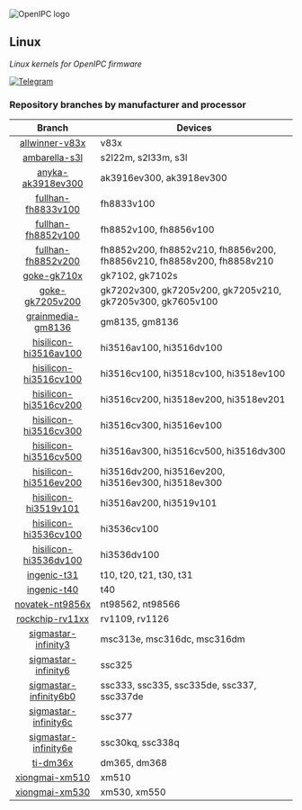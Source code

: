 ![OpenIPC logo][logo]

## Linux
_Linux kernels for OpenIPC firmware_

[![Telegram][chat]][telegram_en]

### Repository branches by manufacturer and processor
Branch | Devices
| :-: | - |
[allwinner-v83x](https://github.com/OpenIPC/linux/tree/allwinner-v83x) | v83x
[ambarella-s3l](https://github.com/OpenIPC/linux/tree/ambarella-s3l) | s2l22m, s2l33m, s3l
[anyka-ak3918ev300](https://github.com/OpenIPC/linux/tree/anyka-ak3918ev300) | ak3916ev300, ak3918ev300
[fullhan-fh8833v100](https://github.com/OpenIPC/linux/tree/fullhan-fh8833v100) | fh8833v100
[fullhan-fh8852v100](https://github.com/OpenIPC/linux/tree/fullhan-fh8852v100) | fh8852v100, fh8856v100
[fullhan-fh8852v200](https://github.com/OpenIPC/linux/tree/fullhan-fh8852v200) | fh8852v200, fh8852v210, fh8856v200, fh8856v210, fh8858v200, fh8858v210
[goke-gk710x](https://github.com/OpenIPC/linux/tree/goke-gk710x) | gk7102, gk7102s
[goke-gk7205v200](https://github.com/OpenIPC/linux/tree/goke-gk7205v200) | gk7202v300, gk7205v200, gk7205v210, gk7205v300, gk7605v100
[grainmedia-gm8136](https://github.com/OpenIPC/linux/tree/grainmedia-gm8136) | gm8135, gm8136
[hisilicon-hi3516av100](https://github.com/OpenIPC/linux/tree/hisilicon-hi3516av100) | hi3516av100, hi3516dv100
[hisilicon-hi3516cv100](https://github.com/OpenIPC/linux/tree/hisilicon-hi3516cv100) | hi3516cv100, hi3518cv100, hi3518ev100
[hisilicon-hi3516cv200](https://github.com/OpenIPC/linux/tree/hisilicon-hi3516cv200) | hi3516cv200, hi3518ev200, hi3518ev201
[hisilicon-hi3516cv300](https://github.com/OpenIPC/linux/tree/hisilicon-hi3516cv300) | hi3516cv300, hi3516ev100
[hisilicon-hi3516cv500](https://github.com/OpenIPC/linux/tree/hisilicon-hi3516cv500) | hi3516av300, hi3516cv500, hi3516dv300
[hisilicon-hi3516ev200](https://github.com/OpenIPC/linux/tree/hisilicon-hi3516ev200) | hi3516dv200, hi3516ev200, hi3516ev300, hi3518ev300
[hisilicon-hi3519v101](https://github.com/OpenIPC/linux/tree/hisilicon-hi3519v101) | hi3516av200, hi3519v101
[hisilicon-hi3536cv100](https://github.com/OpenIPC/linux/tree/hisilicon-hi3536cv100) | hi3536cv100
[hisilicon-hi3536dv100](https://github.com/OpenIPC/linux/tree/hisilicon-hi3536dv100) | hi3536dv100
[ingenic-t31](https://github.com/OpenIPC/linux/tree/ingenic-t31) | t10, t20, t21, t30, t31
[ingenic-t40](https://github.com/OpenIPC/linux/tree/ingenic-t40) | t40
[novatek-nt9856x](https://github.com/OpenIPC/linux/tree/novatek-nt9856x) | nt98562, nt98566
[rockchip-rv11xx](https://github.com/OpenIPC/linux/tree/rockchip-rv11xx) | rv1109, rv1126
[sigmastar-infinity3](https://github.com/OpenIPC/linux/tree/sigmastar-infinity3) | msc313e, msc316dc, msc316dm
[sigmastar-infinity6](https://github.com/OpenIPC/linux/tree/sigmastar-infinity6) | ssc325
[sigmastar-infinity6b0](https://github.com/OpenIPC/linux/tree/sigmastar-infinity6b0) | ssc333, ssc335, ssc335de, ssc337, ssc337de
[sigmastar-infinity6c](https://github.com/OpenIPC/linux/tree/sigmastar-infinity6c) | ssc377
[sigmastar-infinity6e](https://github.com/OpenIPC/linux/tree/sigmastar-infinity6e) | ssc30kq, ssc338q
[ti-dm36x](https://github.com/OpenIPC/linux/tree/ti-dm36x) | dm365, dm368
[xiongmai-xm510](https://github.com/OpenIPC/linux/tree/xiongmai-xm510) | xm510
[xiongmai-xm530](https://github.com/OpenIPC/linux/tree/xiongmai-xm530) | xm530, xm550

[logo]: https://openipc.org/assets/openipc-logo-black.svg
[chat]: https://openipc.org/images/telegram_button.svg
[telegram_en]: https://t.me/OpenIPC
